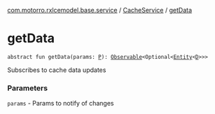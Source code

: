 [com.motorro.rxlcemodel.base.service](../index.md) / [CacheService](index.md) / [getData](./get-data.md)

# getData

`abstract fun getData(params: `[`P`](index.md#P)`): `[`Observable`](http://reactivex.io/RxJava/2.x/javadoc/io/reactivex/Observable.html)`<Optional<`[`Entity`](../../com.motorro.rxlcemodel.base.entity/-entity/index.md)`<`[`D`](index.md#D)`>>>`

Subscribes to cache data updates

### Parameters

`params` - Params to notify of changes